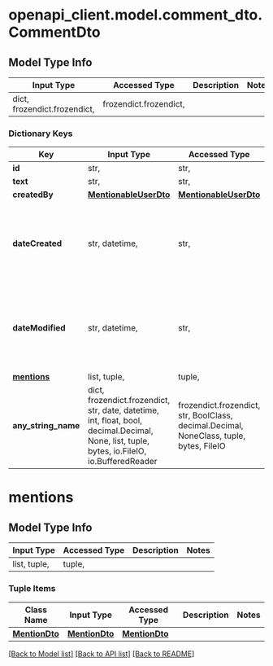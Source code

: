 # openapi_client.model.comment_dto.CommentDto

## Model Type Info
Input Type | Accessed Type | Description | Notes
------------ | ------------- | ------------- | -------------
dict, frozendict.frozendict,  | frozendict.frozendict,  |  | 

### Dictionary Keys
Key | Input Type | Accessed Type | Description | Notes
------------ | ------------- | ------------- | ------------- | -------------
**id** | str,  | str,  |  | [optional] 
**text** | str,  | str,  |  | [optional] 
**createdBy** | [**MentionableUserDto**](MentionableUserDto.md) | [**MentionableUserDto**](MentionableUserDto.md) |  | [optional] 
**dateCreated** | str, datetime,  | str,  |  | [optional] value must conform to RFC-3339 date-time
**dateModified** | str, datetime,  | str,  |  | [optional] value must conform to RFC-3339 date-time
**[mentions](#mentions)** | list, tuple,  | tuple,  |  | [optional] 
**any_string_name** | dict, frozendict.frozendict, str, date, datetime, int, float, bool, decimal.Decimal, None, list, tuple, bytes, io.FileIO, io.BufferedReader | frozendict.frozendict, str, BoolClass, decimal.Decimal, NoneClass, tuple, bytes, FileIO | any string name can be used but the value must be the correct type | [optional]

# mentions

## Model Type Info
Input Type | Accessed Type | Description | Notes
------------ | ------------- | ------------- | -------------
list, tuple,  | tuple,  |  | 

### Tuple Items
Class Name | Input Type | Accessed Type | Description | Notes
------------- | ------------- | ------------- | ------------- | -------------
[**MentionDto**](MentionDto.md) | [**MentionDto**](MentionDto.md) | [**MentionDto**](MentionDto.md) |  | 

[[Back to Model list]](../../README.md#documentation-for-models) [[Back to API list]](../../README.md#documentation-for-api-endpoints) [[Back to README]](../../README.md)


